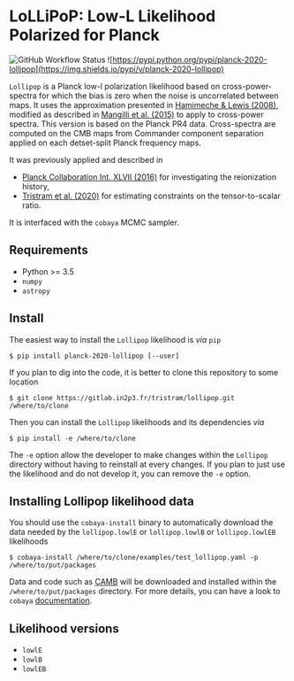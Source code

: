 LoLLiPoP: Low-L Likelihood Polarized for Planck
================================================

![GitHub Workflow
Status](https://img.shields.io/github/workflow/status/planck-npipe/lollipop/Unit%20test)
![https://pypi.python.org/pypi/planck-2020-lollipop](https://img.shields.io/pypi/v/planck-2020-lollipop)

``Lollipop`` is a Planck low-l polarization likelihood based on cross-power-spectra for which the
bias is zero when the noise is uncorrelated between maps. It uses the approximation presented in
[Hamimeche & Lewis (2008)](https://arxiv.org/abs/0801.0554), modified as described in [Mangilli et
al. (2015)](https://arxiv.org/abs/1503.01347) to apply to cross-power spectra.  This version is
based on the Planck PR4 data. Cross-spectra are computed on the CMB maps from Commander component
separation applied on each detset-split Planck frequency maps.

It was previously applied and described in
- [Planck Collaboration Int. XLVII (2016)](https://arxiv.org/abs/1605.03507) for investigating the
  reionization history,
- [Tristram et al. (2020)](https://arxiv.org/abs/2010.01139) for estimating constraints on the
  tensor-to-scalar ratio.

It is interfaced with the ``cobaya`` MCMC sampler.

Requirements
------------
* Python >= 3.5
* `numpy`
* `astropy`

Install
-------

The easiest way to install the `Lollipop` likelihood is *via* `pip`

```shell
$ pip install planck-2020-lollipop [--user]
```

If you plan to dig into the code, it is better to clone this repository to some location

```shell
$ git clone https://gitlab.in2p3.fr/tristram/lollipop.git /where/to/clone
```

Then you can install the `Lollipop` likelihoods and its dependencies *via*

```shell
$ pip install -e /where/to/clone
```

The ``-e`` option allow the developer to make changes within the `Lollipop` directory without having
to reinstall at every changes. If you plan to just use the likelihood and do not develop it, you can
remove the ``-e`` option.

Installing Lollipop likelihood data
-----------------------------------

You should use the `cobaya-install` binary to automatically download the data needed by the
`lollipop.lowlE` or `lollipop.lowlB` or `lollipop.lowlEB` likelihoods

```shell
$ cobaya-install /where/to/clone/examples/test_lollipop.yaml -p /where/to/put/packages
```

Data and code such as [CAMB](https://github.com/cmbant/CAMB) will be downloaded and installed within
the ``/where/to/put/packages`` directory. For more details, you can have a look to `cobaya`
[documentation](https://cobaya.readthedocs.io/en/latest/installation_cosmo.html).


Likelihood versions
-------------------

* ``lowlE``
* ``lowlB``
* ``lowlEB``
